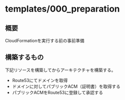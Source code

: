 # templates/000_preparation

## 概要

CloudFormationを実行する前の事前準備

## 構築するもの

下記リソースを構築してからアーキテクチャを構築する。

 - Route53にてドメインを取得
 - ドメインに対してパブリックACM（証明書）を取得する
 - パブリックACMをRoute53に登録して承認する
